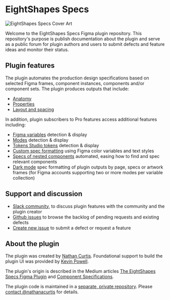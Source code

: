 # EightShapes Specs

![EightShapes Specs Cover Art](https://github.com/EightShapes/specs-plugin/assets/1165904/f66d12ad-5c46-45cc-9f49-7c398feba7cf)

Welcome to the EightShapes Specs Figma plugin repository. This repository's purpose is publish documentation about the plugin and serve as a public forum for plugin authors and users to submit defects and feature ideas and monitor their status.

## Plugin features

The plugin automates the production design specifications based on selected Figma frames, component instances, components and/or component sets. The plugin produces outputs that include:

* [Anatomy](docs/anatomy.md)
* [Properties](docs/properties.md)
* [Layout and spacing](docs/layoutandspacing.md)

In addition, plugin subscribers to Pro features access additional features including:

* [Figma variables](docs/pro-features/figma-variables.md) detection & display
* [Modes](docs/pro-features/modes.md) detection & display
* [Tokens Studio tokens](docs/pro-features/tokens_studio.md) detection & display
* [Custom spec formatting](docs/pro-features/custom-spec-formatting.md) using Figma color variables and text styles
* [Specs of nested components](docs/pro-features/spec-nested-components.md) automated, easing how to find and spec relevant components 
* [Dark mode](docs/pro-features/dark-mode.md) spec formatting of plugin outputs by page, specs or artwork frames (for Figma accounts supporting two or more modes per variable collection)

## Support and discussion

* [Slack community](https://join.slack.com/t/eightshapes-specs/shared_invite/zt-1w4k19pj7-viPHKW8045zak64u~lH4yA), to discuss plugin features with the community and the plugin creator
* [Github issues](https://github.com/EightShapes/specs-plugin/issues) to browse the backlog of pending requests and existing defects
* [Create new issue](https://github.com/EightShapes/specs-plugin-feedback/issues/new/choose) to submit a defect or request a feature

## About the plugin

The plugin was created by [Nathan Curtis](https://twitter.com/nathanacurtis). Foundational support to build the plugin UI was provided by [Kevin Powell](https://twitter.com/kevinmpowell).

The plugin's origin is described in the Medium articles [The EightShapes Specs Figma Plugin](https://medium.com/eightshapes-llc/the-eightshapes-specs-figma-plugin-2892f21adc96) and [Component Specifications](https://medium.com/eightshapes-llc/component-specifications-1492ca4c94c).

The plugin code is maintained in a [separate, private repository](https://github.com/EightShapes/esds-specs). Please [contact @nathanacurtis](https://github.com/nathanacurtis) for details.
